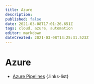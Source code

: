 ```yaml
---
title: Azure
description: 
published: false
date: 2021-03-08T17:01:26.651Z
tags: cloud, azure, automation
editor: markdown
dateCreated: 2021-03-08T13:25:31.523Z
---
```


# Azure
- [Azure Pipelines](/training/aws/azure_pipelines)
{.links-list}